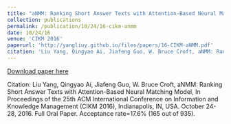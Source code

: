```yaml
---
title: "aNMM: Ranking Short Answer Texts with Attention-Based Neural Matching Model"
collection: publications
permalink: /publication/10/24/16-cikm-anmm
date: 10/24/16
venue: 'CIKM 2016'
paperurl: 'http://yangliuy.github.io/files/papers/16-CIKM-aNMM.pdf'
citation: 'Liu Yang, Qingyao Ai, Jiafeng Guo, W. Bruce Croft, aNMM: Ranking Short Answer Texts with Attention-Based Neural Matching Model, In Proceedings of the 25th ACM International Conference on Information and Knowledge Management (CIKM 2016), Indianapolis, IN, USA. October 24-28, 2016. Full Oral Paper. Acceptance rate=17.6% (165 out of 935). '
---
```


<a href='http://yangliuy.github.io/files/papers/16-CIKM-aNMM.pdf'>Download paper here</a>

Citation: Liu Yang, Qingyao Ai, Jiafeng Guo, W. Bruce Croft, aNMM: Ranking Short Answer Texts with Attention-Based Neural Matching Model, In Proceedings of the 25th ACM International Conference on Information and Knowledge Management (CIKM 2016), Indianapolis, IN, USA. October 24-28, 2016. Full Oral Paper. Acceptance rate=17.6% (165 out of 935). 